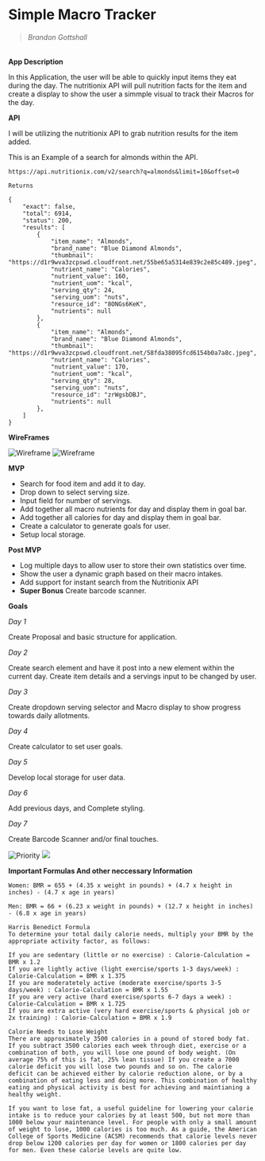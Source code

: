 # Simple Macro Tracker

> ###### Brandon Gottshall


**App Description**

In this Application, the user will be able to quickly input items they eat during the day. The nutritionix API will pull nutrition facts for the item and create a display to show the user a simmple visual to track their Macros for the day.

**API**

I will be utilizing the nutritionix API to grab nutrition results for the item added.

This is an Example of a search for almonds within the API.


```
https://api.nutritionix.com/v2/search?q=almonds&limit=10&offset=0

Returns

{
    "exact": false,
    "total": 6914,
    "status": 200,
    "results": [
        {
            "item_name": "Almonds",
            "brand_name": "Blue Diamond Almonds",
            "thumbnail": "https://d1r9wva3zcpswd.cloudfront.net/55be65a5314e839c2e85c489.jpeg",
            "nutrient_name": "Calories",
            "nutrient_value": 160,
            "nutrient_uom": "kcal",
            "serving_qty": 24,
            "serving_uom": "nuts",
            "resource_id": "8ONGs6KeK",
            "nutrients": null
        },
        {
            "item_name": "Almonds",
            "brand_name": "Blue Diamond Almonds",
            "thumbnail": "https://d1r9wva3zcpswd.cloudfront.net/58fda38095fcd6154b0a7a8c.jpeg",
            "nutrient_name": "Calories",
            "nutrient_value": 170,
            "nutrient_uom": "kcal",
            "serving_qty": 28,
            "serving_uom": "nuts",
            "resource_id": "zrWgsbDBJ",
            "nutrients": null
        },
    ]
}
```
**WireFrames**

![Wireframe](wireframe.png "Main")
![Wireframe](wireframe2.png "Main")

**MVP**

* Search for food item and add it to day.
* Drop down to select serving size.
* Input field for number of servings.
* Add together all macro nutrients for day and display them in goal bar.
* Add together all calories for day and display them in goal bar.
* Create a calculator to generate goals for user.
* Setup local storage.

**Post MVP**

* Log multiple days to allow user to store their own statistics over time.
* Show the user a dynamic graph based on their macro intakes.
* Add support for instant search from the Nutritionix API
* **Super Bonus** Create barcode scanner.

**Goals**

*Day 1*

Create Proposal and basic structure for application.

*Day 2*

Create search element and have it post into a new element within the current day. Create item details and a servings input to be changed by user.

*Day 3*

Create dropdown serving selector and Macro display to show progress towards daily allotments.

*Day 4*

Create calculator to set user goals.

*Day 5*

Develop local storage for user data.

*Day 6*

Add previous days, and Complete styling.

*Day 7*

Create Barcode Scanner and/or final touches.

![Priority](priority.png "Main")
![](time.png)

**Important Formulas And other neccessary Information**


	Women: BMR = 655 + (4.35 x weight in pounds) + (4.7 x height in inches) - (4.7 x age in years)
	
	Men: BMR = 66 + (6.23 x weight in pounds) + (12.7 x height in inches) - (6.8 x age in years)

	Harris Benedict Formula
	To determine your total daily calorie needs, multiply your BMR by the appropriate activity factor, as follows:
	
	If you are sedentary (little or no exercise) : Calorie-Calculation = BMR x 1.2
	If you are lightly active (light exercise/sports 1-3 days/week) : Calorie-Calculation = BMR x 1.375
	If you are moderatetely active (moderate exercise/sports 3-5 days/week) : Calorie-Calculation = BMR x 1.55
	If you are very active (hard exercise/sports 6-7 days a week) : Calorie-Calculation = BMR x 1.725
	If you are extra active (very hard exercise/sports & physical job or 2x training) : Calorie-Calculation = BMR x 1.9

	Calorie Needs to Lose Weight
	There are approximately 3500 calories in a pound of stored body fat. If you subtract 3500 calories each week through diet, exercise or a combination of both, you will lose one pound of body weight. (On average 75% of this is fat, 25% lean tissue) If you create a 7000 calorie deficit you will lose two pounds and so on. The calorie deficit can be achieved either by calorie reduction alone, or by a combination of eating less and doing more. This combination of healthy eating and physical activity is best for achieving and maintianing a healthy weight.
	
	If you want to lose fat, a useful guideline for lowering your calorie intake is to reduce your calories by at least 500, but not more than 1000 below your maintenance level. For people with only a small amount of weight to lose, 1000 calories is too much. As a guide, the American College of Sports Medicine (ACSM) recommends that calorie levels never drop below 1200 calories per day for women or 1800 calories per day for men. Even these calorie levels are quite low.